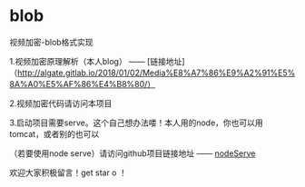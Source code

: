 # blob
视频加密-blob格式实现

1.视频加密原理解析（本人blog） —— [链接地址]（http://algate.gitlab.io/2018/01/02/Media%E8%A7%86%E9%A2%91%E5%8A%A0%E5%AF%86%E4%B8%80/）

2.视频加密代码请访问本项目

3.启动项目需要serve。这个自己想办法喽！本人用的node，你也可以用tomcat，或者别的也可以

（若要使用node serve）请访问github项目链接地址 —— [nodeServe](https://github.com/algate/nodeServer)

欢迎大家积极留言！get star o ！
